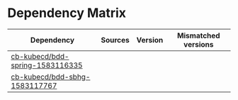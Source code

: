 # Dependency Matrix

Dependency | Sources | Version | Mismatched versions
---------- | ------- | ------- | -------------------
[cb-kubecd/bdd-spring-1583116335](https://github.com/cb-kubecd/bdd-spring-1583116335.git) |  | []() | 
[cb-kubecd/bdd-sbhg-1583117767](https://github.com/cb-kubecd/bdd-sbhg-1583117767.git) |  | []() | 
